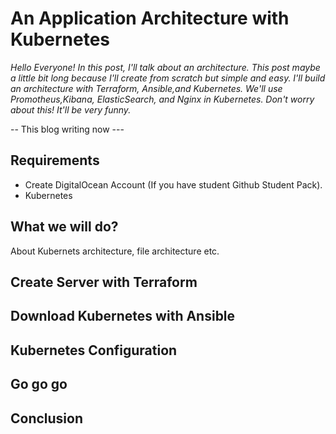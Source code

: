 

# An Application Architecture with Kubernetes

*Hello Everyone! In this post, I'll talk about an architecture. This post maybe a little bit long because I'll create from scratch but simple and easy. I'll build an architecture with Terraform, Ansible,and Kubernetes. We'll use Promotheus,Kibana, ElasticSearch, and Nginx in Kubernetes. Don't worry about this! It'll be very funny.*

-- This blog writing now ---
## Requirements
- Create DigitalOcean Account (If you have student Github Student Pack).
- Kubernetes

## What we will do?
About Kubernets architecture, file architecture etc.
## Create Server with Terraform

## Download Kubernetes with Ansible

## Kubernetes Configuration

## Go go go

## Conclusion